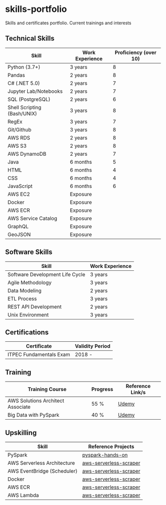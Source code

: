 # skills-portfolio
Skills and certificates portfolio. Current trainings and interests

## Technical Skills

| Skill  | Work Experience | Proficiency (over 10) | 
| ------------- | ------------- | ------------- |
| Python (3.7+)  | 3 years | 8 |
| Pandas | 2 years  | 8 |
| C# (.NET 5.0) | 2 years | 7 |
| Jupyter Lab/Notebooks | 2 years | 7 |
| SQL (PostgreSQL) | 2 years | 6 |
| Shell Scripting (Bash/UNIX) | 3 years | 8 |
| RegEx | 3 years | 7 |
| Git/Github | 3 years | 8 |
| AWS RDS | 2 years | 8 |
| AWS S3 | 2 years | 8 |
| AWS DynamoDB | 2 years | 7 |
| Java | 6 months | 5 |
| HTML | 6 months | 4 |
| CSS | 6 months | 4 |
| JavaScript | 6 months | 6 |
| AWS EC2 | Exposure |  |
| Docker | Exposure |  |
| AWS ECR | Exposure |  |
| AWS Service Catalog | Exposure | |
| GraphQL | Exposure | |
| GeoJSON | Exposure | |

## Software Skills

| Skill  | Work Experience |
| ------------- | ------------- |
| Software Development Life Cycle | 3 years  |
| Agile Methodology | 3 years |
| Data Modeling  | 2 years  |
| ETL Process | 3 years |
| REST API Development | 2 years |
| Unix Environment | 3 years |

## Certifications

| Certificate  | Validity Period |
| ------------- | ------------- |
| ITPEC Fundamentals Exam | 2018 -   |

## Training
| Training Course  | Progress | Reference Link/s | 
| ------------- | ------------- | ------------- |
| AWS Solutions Architect Associate  | 55 %  | [Udemy](https://www.udemy.com/course/aws-certified-solutions-architect-associate-saa-c03/)
| Big Data with PySpark | 40 %  | [Udemy](https://www.udemy.com/course/spark-and-python-for-big-data-with-pyspark/)

## Upskilling
| Skill | Reference Projects |
| ------------- | ------------- |
| PySpark | [pyspark-hands-on](https://github.com/trpa-dev/pyspark-hands-on) |
| AWS Serverless Architecture | [aws-serverless-scraper](https://github.com/trpa-dev/aws-serverless-scraper) |
| AWS EventBridge (Scheduler) | [aws-serverless-scraper](https://github.com/trpa-dev/aws-serverless-scraper) |
| Docker | [aws-serverless-scraper](https://github.com/trpa-dev/aws-serverless-scraper) |
| AWS ECR | [aws-serverless-scraper](https://github.com/trpa-dev/aws-serverless-scraper) |
| AWS Lambda | [aws-serverless-scraper](https://github.com/trpa-dev/aws-serverless-scraper) |
